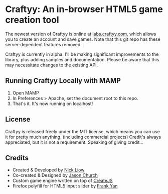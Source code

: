 # Craftyy: An in-browser HTML5 game creation tool

The newest version of Craftyy is online at [labs.craftyy.com](http://labs.craftyy.com), which allows you to create an account and save games.
Note that this git repo has these server-dependent features removed.

Craftyy is currently in alpha. I'll be making significant improvements to the library, plus adding samples and documentation.
Please be aware that this may necessitate changes to the existing API.

## Running Craftyy Locally with MAMP
1. Open MAMP
2. In Preferences > Apache, set the document root to this repo.
3. That's it. It's now running on localhost!

## License
Craftyy is released freely under the MIT license, which means you can use it for pretty much anything. (including commercial projects)
Credit's always appreciated, but it is not a requirement. Speaking of giving credit...

## Credits
* Created & Developed by [Nick Liow](http://www.nutcasenightmare.com)
* Co-created & Designed by [Jason Church](https://twitter.com/thejasonchurch)
* Custom game engine written on top of [CreateJS](https://github.com/CreateJS/)
* Firefox polyfill for HTML5 input slider by [Frank Yan](https://github.com/fryn/html5slider)